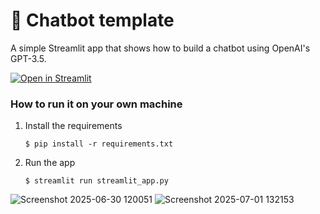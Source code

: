 # 💬 Chatbot template

A simple Streamlit app that shows how to build a chatbot using OpenAI's GPT-3.5.

[![Open in Streamlit](https://static.streamlit.io/badges/streamlit_badge_black_white.svg)](https://chatbot-template.streamlit.app/)

### How to run it on your own machine

1. Install the requirements

   ```
   $ pip install -r requirements.txt
   ```

2. Run the app

   ```
   $ streamlit run streamlit_app.py
   ```
![Screenshot 2025-06-30 120051](https://github.com/user-attachments/assets/171a0c8b-d917-42ef-850d-c1915ecdf005)
![Screenshot 2025-07-01 132153](https://github.com/user-attachments/assets/48118e1f-7ba8-4057-8e73-8e099ed08c7c)
